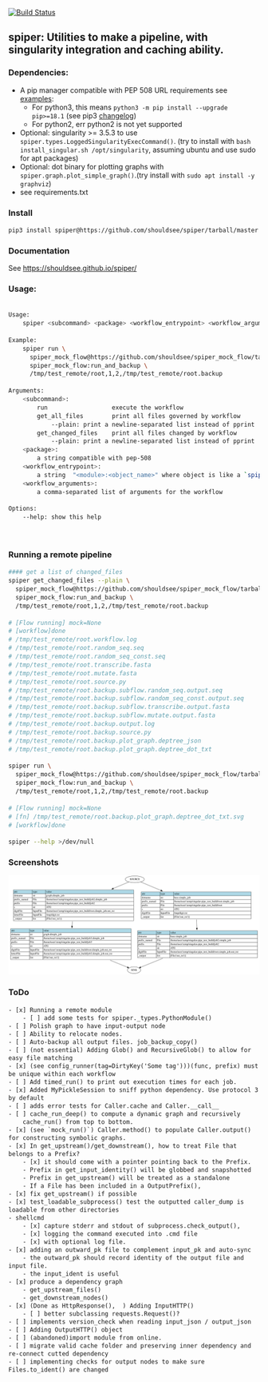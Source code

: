
[![Build Status](https://travis-ci.com/shouldsee/spiper.svg?branch=master)](https://travis-ci.com/shouldsee/spiper)

## spiper: Utilities to make a pipeline, with singularity integration and caching ability.

### Dependencies:

- A pip manager compatible with PEP 508 URL requirements see [examples](https://www.python.org/dev/peps/pep-0508/#examples):
  - For python3, this means `python3 -m pip install --upgrade pip>=18.1` (see pip3 [changelog](https://pip.pypa.io/en/stable/news/#id245))
  - For python2, err python2 is not yet supported 
- Optional: singularity >= 3.5.3 to use `spiper.types.LoggedSingularityExecCommand()`. (try to install with `bash install_singular.sh /opt/singularity`, assuming ubuntu and use sudo for apt packages)
- Optional: dot binary for plotting graphs with `spiper.graph.plot_simple_graph()`.(try install with `sudo apt install -y graphviz`)
- see requirements.txt

### Install

```bash
pip3 install spiper@https://github.com/shouldsee/spiper/tarball/master --user
```

### Documentation

See https://shouldsee.github.io/spiper/

### Usage:

```bash

Usage:
	spiper <subcommand> <package> <workflow_entrypoint> <workflow_arguments>

Example:
	spiper run \
	  spiper_mock_flow@https://github.com/shouldsee/spiper_mock_flow/tarball/master \
	  spiper_mock_flow:run_and_backup \
	  /tmp/test_remote/root,1,2,/tmp/test_remote/root.backup

Arguments:
	<subcommand>:
		run                  execute the workflow
		get_all_files        print all files governed by workflow
			--plain: print a newline-separated list instead of pprint
		get_changed_files    print all files changed by workflow
			--plain: print a newline-separated list instead of pprint
	<package>:
		a string compatible with pep-508
	<workflow_entrypoint>:
		a string  "<module>:<object_name>" where object is like a `spipe.types.Node()`
	<workflow_arguments>:
		a comma-separated list of arguments for the workflow

Options:
	--help: show this help

	

```

### Running a remote pipeline

```bash
#### get a list of changed_files
spiper get_changed_files --plain \
  spiper_mock_flow@https://github.com/shouldsee/spiper_mock_flow/tarball/master \
  spiper_mock_flow:run_and_backup \
  /tmp/test_remote/root,1,2,/tmp/test_remote/root.backup

# [Flow running] mock=None
# [workflow]done
# /tmp/test_remote/root.workflow.log
# /tmp/test_remote/root.random_seq.seq
# /tmp/test_remote/root.random_seq_const.seq
# /tmp/test_remote/root.transcribe.fasta
# /tmp/test_remote/root.mutate.fasta
# /tmp/test_remote/root.source.py
# /tmp/test_remote/root.backup.subflow.random_seq.output.seq
# /tmp/test_remote/root.backup.subflow.random_seq_const.output.seq
# /tmp/test_remote/root.backup.subflow.transcribe.output.fasta
# /tmp/test_remote/root.backup.subflow.mutate.output.fasta
# /tmp/test_remote/root.backup.output.log
# /tmp/test_remote/root.backup.source.py
# /tmp/test_remote/root.backup.plot_graph.deptree_json
# /tmp/test_remote/root.backup.plot_graph.deptree_dot_txt

spiper run \
  spiper_mock_flow@https://github.com/shouldsee/spiper_mock_flow/tarball/master \
  spiper_mock_flow:run_and_backup \
  /tmp/test_remote/root,1,2,/tmp/test_remote/root.backup

# [Flow running] mock=None
# [fn] /tmp/test_remote/root.backup.plot_graph.deptree_dot_txt.svg
# [workflow]done

spiper --help >/dev/null

```

### Screenshots

![](./tests/test_downstream.node_only.dot.svg)



### ToDo
    - [x] Running a remote module
    	- [ ] add some tests for spiper._types.PythonModule()
    - [ ] Polish graph to have input-output node
    - [ ] Ability to relocate nodes.
    - [ ] Auto-backup all output files. job_backup_copy()
    - [ ] (not essential) Adding Glob() and RecursiveGlob() to allow for easy file matching
	- [x] (see config_runner(tag=DirtyKey('Some tag')))(func, prefix) must be unique within each workflow
    - [ ] Add timed_run() to print out execution times for each job.
    - [x] Added MyPickleSession to sniff python dependency. Use protocol 3 by default
    - [ ] adds error tests for Caller.cache and Caller.__call__
    - [ ] cache_run_deep() to compute a dynamic graph and recursively 
        cache_run() from top to bottom.
    - [x] (see `mock_run()`) Caller.method() to populate Caller.output() for constructing symbolic graphs.
	- [x] In get_upstream()/get_downstream(), how to treat File that belongs to a Prefix?
		- [x] it should come with a pointer pointing back to the Prefix.
		- Prefix in get_input_identity() will be globbed and snapshotted
		- Prefix in get_upstream() will be treated as a standalone
		- If a File has been included in a OutputPrefix(), 
	- [x] fix get_upstream() if possible 
	- [x] test_loadable_subprocess() test the outputted caller_dump is loadable from other directories
	- shellcmd
		- [x] capture stderr and stdout of subprocess.check_output(), 
		- [x] logging the command executed into .cmd file
		- [x] with optional log file.  
	- [x] adding an outward_pk file to complement input_pk and auto-sync
		- the outward_pk should record identity of the output file and input file.
		- the input_ident is useful 
	- [x] produce a dependency graph
		- get_upstream_files()
		- get_downstream_nodes()
	- [x] (Done as HttpResponse(),  ) Adding InputHTTP() 
		- [ ] better subclassing requests.Request()?
	- [ ] implements version_check when reading input_json / output_json
	- [ ] Adding OutputHTTP() object 
	- [ ] (abandoned)import module from online.
	- [ ] migrate valid cache folder and preserving inner dependency and re-connect cutted dependency
	- [ ] implementing checks for output nodes to make sure Files.to_ident() are changed
